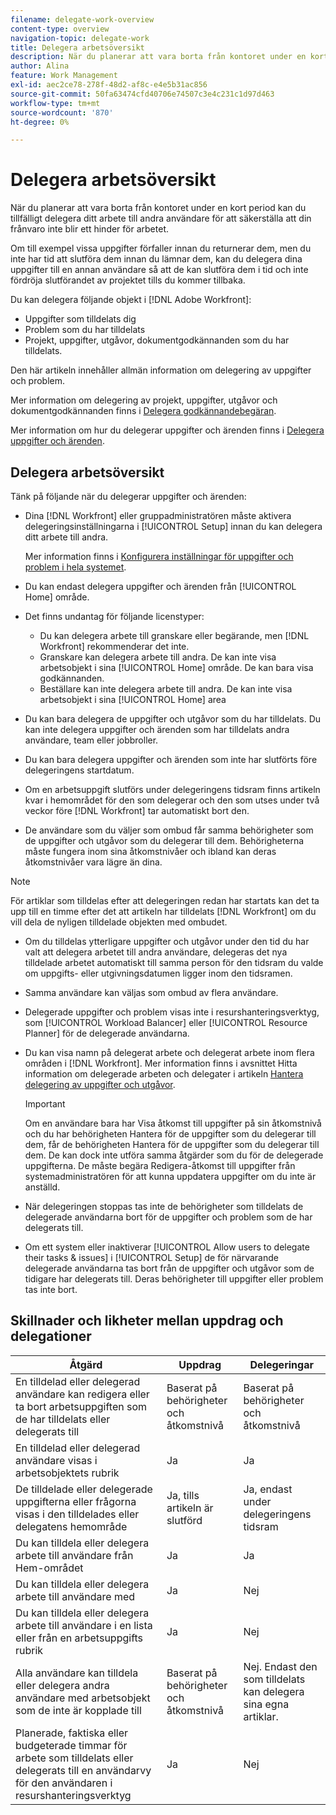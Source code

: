 ```yaml
---
filename: delegate-work-overview
content-type: overview
navigation-topic: delegate-work
title: Delegera arbetsöversikt
description: När du planerar att vara borta från kontoret under en kort period kan du tillfälligt delegera ditt arbete till andra användare för att säkerställa att din frånvaro inte blir ett hinder för arbetet.
author: Alina
feature: Work Management
exl-id: aec2ce78-278f-48d2-af8c-e4e5b31ac856
source-git-commit: 50fa63474cfd40706e74507c3e4c231c1d97d463
workflow-type: tm+mt
source-wordcount: '870'
ht-degree: 0%

---
```


# Delegera arbetsöversikt

När du planerar att vara borta från kontoret under en kort period kan du tillfälligt delegera ditt arbete till andra användare för att säkerställa att din frånvaro inte blir ett hinder för arbetet.

Om till exempel vissa uppgifter förfaller innan du returnerar dem, men du inte har tid att slutföra dem innan du lämnar dem, kan du delegera dina uppgifter till en annan användare så att de kan slutföra dem i tid och inte fördröja slutförandet av projektet tills du kommer tillbaka.

Du kan delegera följande objekt i [!DNL Adobe Workfront]:

<!--
  <li data-mc-conditions="QuicksilverOrClassic.Draft mode"> <p>Projects where you are designated as the Project Owner (not yet, not for the MVP)</p> </li>
  -->

* Uppgifter som tilldelats dig
* Problem som du har tilldelats
* Projekt, uppgifter, utgåvor, dokumentgodkännanden som du har tilldelats.

Den här artikeln innehåller allmän information om delegering av uppgifter och problem.

Mer information om delegering av projekt, uppgifter, utgåvor och dokumentgodkännanden finns i [Delegera godkännandebegäran](../../review-and-approve-work/manage-approvals/delegate-approval-requests.md).

Mer information om hur du delegerar uppgifter och ärenden finns i [Delegera uppgifter och ärenden](../../manage-work/delegate-work/how-to-delegate-work.md).

## Delegera arbetsöversikt

Tänk på följande när du delegerar uppgifter och ärenden:

* Dina [!DNL Workfront] eller gruppadministratören måste aktivera delegeringsinställningarna i [!UICONTROL Setup] innan du kan delegera ditt arbete till andra.

  Mer information finns i [Konfigurera inställningar för uppgifter och problem i hela systemet](../../administration-and-setup/set-up-workfront/configure-system-defaults/set-task-issue-preferences.md).
* Du kan endast delegera uppgifter och ärenden från [!UICONTROL Home] område.
* Det finns undantag för följande licenstyper:

   * Du kan delegera arbete till granskare eller begärande, men [!DNL Workfront] rekommenderar det inte.
   * Granskare kan delegera arbete till andra. De kan inte visa arbetsobjekt i sina [!UICONTROL Home] område. De kan bara visa godkännanden.
   * Beställare kan inte delegera arbete till andra. De kan inte visa arbetsobjekt i sina [!UICONTROL Home] area
* Du kan bara delegera de uppgifter och utgåvor som du har tilldelats. Du kan inte delegera uppgifter och ärenden som har tilldelats andra användare, team eller jobbroller.
* Du kan bara delegera uppgifter och ärenden som inte har slutförts före delegeringens startdatum.
* Om en arbetsuppgift slutförs under delegeringens tidsram finns artikeln kvar i hemområdet för den som delegerar och den som utses under två veckor före [!DNL Workfront] tar automatiskt bort den.
* De användare som du väljer som ombud får samma behörigheter som de uppgifter och utgåvor som du delegerar till dem. Behörigheterna måste fungera inom sina åtkomstnivåer och ibland kan deras åtkomstnivåer vara lägre än dina.

>[!NOTE]
>
>  För artiklar som tilldelas efter att delegeringen redan har startats kan det ta upp till en timme efter det att artikeln har tilldelats [!DNL Workfront] om du vill dela de nyligen tilldelade objekten med ombudet.

* Om du tilldelas ytterligare uppgifter och utgåvor under den tid du har valt att delegera arbetet till andra användare, delegeras det nya tilldelade arbetet automatiskt till samma person för den tidsram du valde om uppgifts- eller utgivningsdatumen ligger inom den tidsramen.
* Samma användare kan väljas som ombud av flera användare.
* Delegerade uppgifter och problem visas inte i resurshanteringsverktyg, som [!UICONTROL Workload Balancer] eller [!UICONTROL Resource Planner] för de delegerade användarna.
* Du kan visa namn på delegerat arbete och delegerat arbete inom flera områden i [!DNL Workfront]. Mer information finns i avsnittet Hitta information om delegerade arbeten och delegater i artikeln [Hantera delegering av uppgifter och utgåvor](../delegate-work/how-to-delegate-work.md).


  >[!IMPORTANT]
  >
  >  Om en användare bara har Visa åtkomst till uppgifter på sin åtkomstnivå och du har behörigheten Hantera för de uppgifter som du delegerar till dem, får de behörigheten Hantera för de uppgifter som du delegerar till dem. De kan dock inte utföra samma åtgärder som du för de delegerade uppgifterna. De måste begära Redigera-åtkomst till uppgifter från systemadministratören för att kunna uppdatera uppgifter om du inte är anställd.

* När delegeringen stoppas tas inte de behörigheter som tilldelats de delegerade användarna bort för de uppgifter och problem som de har delegerats till.
* Om ett system eller inaktiverar [!UICONTROL Allow users to delegate their tasks & issues] i [!UICONTROL Setup] de för närvarande delegerade användarna tas bort från de uppgifter och utgåvor som de tidigare har delegerats till. Deras behörigheter till uppgifter eller problem tas inte bort.

## Skillnader och likheter mellan uppdrag och delegationer

| Åtgärd | Uppdrag | Delegeringar |
|--------------------------------------------------------------------------------------------------------------------------------|---------------------------------------|-----------------------------------------------------|
| En tilldelad eller delegerad användare kan redigera eller ta bort arbetsuppgiften som de har tilldelats eller delegerats till | Baserat på behörigheter och åtkomstnivå | Baserat på behörigheter och åtkomstnivå |
| En tilldelad eller delegerad användare visas i arbetsobjektets rubrik | Ja | Ja |
| De tilldelade eller delegerade uppgifterna eller frågorna visas i den tilldelades eller delegatens hemområde | Ja, tills artikeln är slutförd | Ja, endast under delegeringens tidsram |
| Du kan tilldela eller delegera arbete till användare från Hem-området | Ja | Ja |
| Du kan tilldela eller delegera arbete till användare med | Ja | Nej |
| Du kan tilldela eller delegera arbete till användare i en lista eller från en arbetsuppgifts rubrik | Ja | Nej |
| Alla användare kan tilldela eller delegera andra användare med arbetsobjekt som de inte är kopplade till | Baserat på behörigheter och åtkomstnivå | Nej. Endast den som tilldelats kan delegera sina egna artiklar. |
| Planerade, faktiska eller budgeterade timmar för arbete som tilldelats eller delegerats till en användarvy för den användaren i resurshanteringsverktyg | Ja | Nej |
